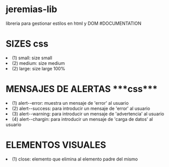 # jeremias-lib
libreria para gestionar estilos en html y DOM
#DOCUMENTATION




<h1>SIZES css</h1>

<li>(1) small: size small</li>
<li>(2) medium: size medium</li>
<li>(2) large: size large 100%</li>




<h1>MENSAJES DE ALERTAS
***css***</h1>

<li>(1) alert--error: muestra un mensaje de 'error' al usuario</li>
<li>(2) alert--success: para introducir un mensaje de 'error' al usuario</li>
<li>(3) alert--warning: para introducir un mensaje de 'advertencia' al usuario</li>
<li>(4) alert--chargin: para introducir un mensaje de 'carga de datos' al usuario</li>


<h1>ELEMENTOS VISUALES</h1>

<li>(1) close: elemento que elimina al elemento padre del mismo</li>










